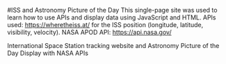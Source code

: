 #ISS and Astronomy Picture of the Day
This single-page site was used to learn how to use APIs and display data using JavaScript and HTML.
APIs used:
https://wheretheiss.at/ for the ISS position (longitude, latitude, visibility, velocity).
NASA APOD API: https://api.nasa.gov/

International Space Station tracking website and Astronomy Picture of the Day Display with NASA APIs
